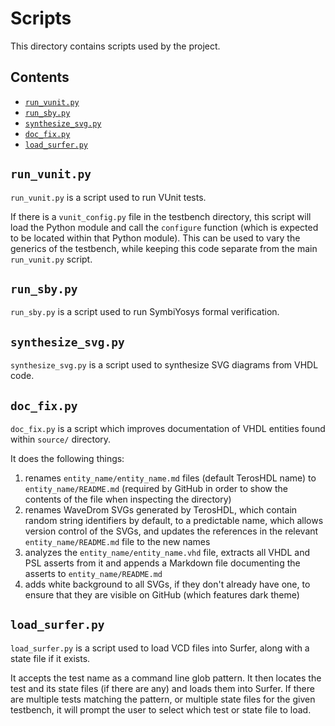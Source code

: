 # Scripts <!-- omit from toc -->

This directory contains scripts used by the project.

## Contents <!-- omit from toc -->
- [`run_vunit.py`](#run_vunitpy)
- [`run_sby.py`](#run_sbypy)
- [`synthesize_svg.py`](#synthesize_svgpy)
- [`doc_fix.py`](#doc_fixpy)
- [`load_surfer.py`](#load_surferpy)


## `run_vunit.py`

`run_vunit.py` is a script used to run VUnit tests.

If there is a `vunit_config.py` file in the testbench directory, this script will load the Python module and call the `configure` function (which is expected to be located within that Python module). This can be used to vary the generics of the testbench, while keeping this code separate from the main `run_vunit.py` script.

## `run_sby.py`

`run_sby.py` is a script used to run SymbiYosys formal verification.

## `synthesize_svg.py`

`synthesize_svg.py` is a script used to synthesize SVG diagrams from VHDL code.

## `doc_fix.py`

`doc_fix.py` is a script which improves documentation of VHDL entities found within `source/` directory.

It does the following things:
1. renames `entity_name/entity_name.md` files (default TerosHDL name) to `entity_name/README.md` (required by GitHub in order to show the contents of the file when inspecting the directory)
1. renames WaveDrom SVGs generated by TerosHDL, which contain random string identifiers by default, to a predictable name, which allows version control of the SVGs, and updates the references in the relevant `entity_name/README.md` file to the new names
1. analyzes the `entity_name/entity_name.vhd` file, extracts all VHDL and PSL asserts from it and appends a Markdown file documenting the asserts to `entity_name/README.md`
1. adds white background to all SVGs, if they don't already have one, to ensure that they are visible on GitHub (which features dark theme) 

## `load_surfer.py`

`load_surfer.py` is a script used to load VCD files into Surfer, along with a state file if it exists.

It accepts the test name as a command line glob pattern. It then locates the test and its state files (if there are any) and loads them into Surfer. If there are multiple tests matching the pattern, or multiple state files for the given testbench, it will prompt the user to select which test or state file to load.